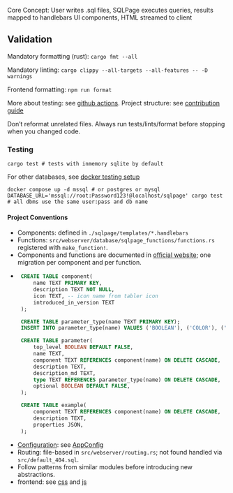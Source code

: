 Core Concept: User writes .sql files, SQLPage executes queries, results mapped to handlebars UI components,
HTML streamed to client

## Validation

Mandatory formatting (rust): `cargo fmt --all`

Mandatory linting: `cargo clippy --all-targets --all-features -- -D warnings`

Frontend formatting: `npm run format`

More about testing: see [github actions](./.github/workflows/ci.yml).
Project structure: see [contribution guide](./CONTRIBUTING.md)

Don’t reformat unrelated files. Always run tests/lints/format before stopping when you changed code.

### Testing

```
cargo test # tests with inmemory sqlite by default
```

For other databases, see [docker testing setup](./docker-compose.yml)

```
docker compose up -d mssql # or postgres or mysql
DATABASE_URL='mssql://root:Password123!@localhost/sqlpage' cargo test # all dbms use the same user:pass and db name
```

#### Project Conventions

- Components: defined in `./sqlpage/templates/*.handlebars`
- Functions: `src/webserver/database/sqlpage_functions/functions.rs` registered with `make_function!`.
- Components and functions are documented in [official website](./examples/official-site/sqlpage/migrations/); one migration per component and per function.
- ```sql
   CREATE TABLE component(
       name TEXT PRIMARY KEY,
       description TEXT NOT NULL,
       icon TEXT, -- icon name from tabler icon
       introduced_in_version TEXT
   );

   CREATE TABLE parameter_type(name TEXT PRIMARY KEY);
   INSERT INTO parameter_type(name) VALUES ('BOOLEAN'), ('COLOR'), ('HTML'), ('ICON'), ('INTEGER'), ('JSON'), ('REAL'), ('TEXT'), ('TIMESTAMP'), ('URL');

   CREATE TABLE parameter(
       top_level BOOLEAN DEFAULT FALSE,
       name TEXT,
       component TEXT REFERENCES component(name) ON DELETE CASCADE,
       description TEXT,
       description_md TEXT,
       type TEXT REFERENCES parameter_type(name) ON DELETE CASCADE,
       optional BOOLEAN DEFAULT FALSE,
   );

   CREATE TABLE example(
       component TEXT REFERENCES component(name) ON DELETE CASCADE,
       description TEXT,
       properties JSON,
   );
  ```
- [Configuration](./configuration.md): see [AppConfig](./src/app_config.rs)
- Routing: file-based in `src/webserver/routing.rs`; not found handled via `src/default_404.sql`.
- Follow patterns from similar modules before introducing new abstractions.
- frontend: see [css](./sqlpage/sqlpage.css) and [js](./sqlpage/sqlpage.js)